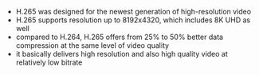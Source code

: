 ﻿* H.265 was designed for the newest generation of high-resolution video
* H.265 supports resolution up to 8192x4320, which includes 8K UHD as well
* compared to H.264, H.265 offers from 25% to 50% better data compression at the same level of video quality 
* it basically delivers high resolution and also high quality video at relatively low bitrate